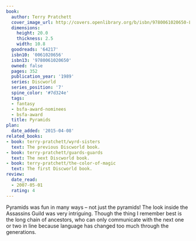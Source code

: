 ```yaml
---
book:
  author: Terry Pratchett
  cover_image_url: http://covers.openlibrary.org/b/isbn/9780061020650-L.jpg
  dimensions:
    height: 20.0
    thickness: 2.5
    width: 10.8
  goodreads: '64217'
  isbn10: '0061020656'
  isbn13: '9780061020650'
  owned: false
  pages: 352
  publication_year: '1989'
  series: Discworld
  series_position: '7'
  spine_color: '#7d324e'
  tags:
  - fantasy
  - bsfa-award-nominees
  - bsfa-award
  title: Pyramids
plan:
  date_added: '2015-04-08'
related_books:
- book: terry-pratchett/wyrd-sisters
  text: The previous Discworld book.
- book: terry-pratchett/guards-guards
  text: The next Discworld book.
- book: terry-pratchett/the-color-of-magic
  text: The first Discworld book.
review:
  date_read:
  - 2007-05-01
  rating: 4
---
```


Pyramids was fun in many ways – not just the pyramids! The look inside the Assassins Guild was very intriguing. Though
the thing I remember best is the long chain of ancestors, who can only communicate with the next one or two in line
because language has changed too much through the generations.
